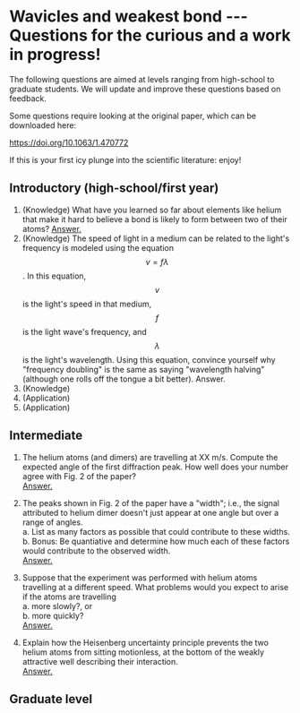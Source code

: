 # Wavicles and weakest bond --- Questions for the curious and a work in progress!

The following questions are aimed at levels ranging from high-school to graduate students.  We will update and improve these questions based on feedback.

Some questions require looking at the original paper, which can be downloaded here: 

https://doi.org/10.1063/1.470772

If this is your first icy plunge into the scientific literature: enjoy!

## Introductory (high-school/first year)

1. (Knowledge) What have you learned so far about elements like helium that make it hard to believe a bond is likely to form between two of their atoms? [Answer.](./answers/noblegases.md)
2. (Knowledge) The speed of light in a medium can be related to the light's frequency is modeled using the equation $$v=f\lambda$$. In this equation, $$v$$ is the light's speed in that medium, $$f$$ is the light wave's frequency, and $$\lambda$$ is the light's wavelength. Using this equation, convince yourself why "frequency doubling" is the same as saying "wavelength halving" (although one rolls off the tongue a bit better). Answer.  
3. (Knowledge)
4. (Application) 
5. (Application)

## Intermediate

1.  The helium atoms (and dimers) are travelling at XX m/s.  Compute the expected angle of the first diffraction peak.  How well does your number agree with Fig. 2 of the paper?\
[Answer.](./answers/compute_diffraction_angle.md)

2. The peaks shown in Fig. 2 of the paper have a "width"; i.e., the signal attributed to helium dimer doesn't just appear at one angle but over a range of angles.  
a. List as many factors as possible that could contribute to these widths.  
b. Bonus: Be quantiative and determine how much each of these factors would contribute to the observed width.\
[Answer.](./answers/peak_widths.md)

3. Suppose that the experiment was performed with helium atoms travelling at a different speed.  What problems would you expect to arise if the atoms are travelling  
a. more slowly?, or   
b. more quickly?\
[Answer.](./answers/different_speeds.md)

4. Explain how the Heisenberg uncertainty principle prevents the two helium atoms from sitting motionless, at the bottom of the weakly attractive well describing their interaction.\
[Answer.](./answers/hup.md)

## Graduate level



